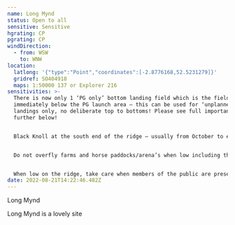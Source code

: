 ```yaml
---
name: Long Mynd
status: Open to all
sensitive: Sensitive
hgrating: CP
pgrating: CP
windDirection:
  - from: WSW
    to: WNW
location:
  latlong: '{"type":"Point","coordinates":[-2.8776168,52.5231279]}'
  gridref: SO404918
  maps: 1:50000 137 or Explorer 216
sensitivities: >-
  There is now only 1 ‘PG only’ bottom landing field which is the field
  immediately below the PG launch area – this can be used for ‘unplanned’ bottom
  landings only, no deliberate top to bottoms! Please see full important details
  further below!


  Black Knoll at the south end of the ridge – usually from October to end January shooting may take place on and below the hill during which there must be no flying on Black Knoll – do not take off from nor fly to it. Shooting dates will be posted to the Black Knoll site guide and to the forum when known!


  Do not overfly farms and horse paddocks/arena’s when low including the one just below launch! Plan your landing to avoid this and have a Plan B!


  When low on the ridge, take care when members of the public are present including horse riders and dog walkers.
date: 2022-08-21T14:22:46.482Z
---
```


Long Mynd

Long Mynd is a lovely site
